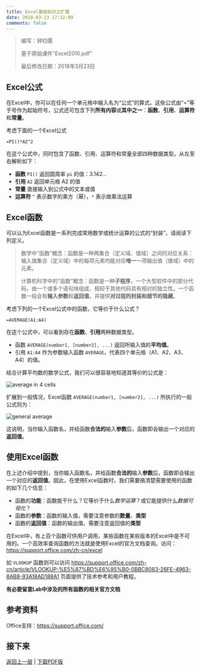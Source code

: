 ```yaml
---
title: Excel基础知识之扩展
date: 2018-03-23 17:32:09
comments: false
---
```


> 编写：钟钧儒
>
> 基于原始课件"Excel2010.pdf"
>
> 最后修改日期：2018年3月23日

## Excel公式

在Excel中，你可以在任何一个单元格中输入名为“公式”的算式。这些公式由“=”等于号作为起始符号，公式还可包含下列**所有内容**或**其中之一**：**函数**、**引用**、**运算符**和**常量**。

考虑下面的一个Excel公式

```
=PI()*A2^2
```

在这个公式中，同时包含了函数、引用、运算符和常量全部四种数据类型。从左至右解析如下：

* **函数** `PI()` 返回圆周率 `pi` 的值：3.142...
* **引用** `A2` 返回单元格 A2 的值
* **常量** 直接输入到公式中的文本或值
* **运算符** `^` 表示数字的乘方（幂），`*` 表示做乘法运算

## Excel函数

可以认为Excel函数是一系列完成常用数学或统计运算的公式的“封装”，请阅读下列定义。

> 数学中“函数”概念：函数是一种两集合（定义域、值域）之间的对应关系：输入值集合（定义域）中的每项元素均能对应**唯一**一项输出值（值域）中的元素。
>
> 计算机科学中的“函数”概念：函数是一种**子程序**，一个大型软件中的部分代码，由一个或多个语句块组成，相较于其他代码具有相对的独立性。一个函数一般会有**输入参数**和**返回值**，并提供**对过程的封装和细节的隐藏**。

考虑下列的一个Excel公式中的函数，它等价于什么公式？

```
=AVERAGE(A1:A4)
```

在这个公式中，可以看到存在**函数**、**引用**两种数据类型。

* 函数 `AVERAGE(number1, [number2], ...)` 返回所输入值的**平均值**。
* 引用 `A1:A4` 作为参数输入函数 `AVERAGE`，代表四个单元格（A1、A2、A3、A4）的值。

结合计算平均数的数学公式，我们可以很容易地知道其等价的公式是：

![average in 4 cells](https://latex.codecogs.com/svg.latex?\frac{A1+A2+A3+A4}{4})

扩展到一般情况，Excel函数 `AVERAGE(number1, [number2], ...)` 所执行的一般公式则为：

![general average](https://latex.codecogs.com/svg.latex?\overline{x}=\frac{x_{1}+x_{2}+x_{3}+\cdots+x_{n}}{n})

这说明，当你输入函数名，并给函数**合法的**输入**参数**后，函数即会输出一个对应的**返回值**。

## 使用Excel函数

在上述介绍中提到，当你输入函数名，并给函数**合法的**输入**参数**后，函数即会输出一个对应的**返回值**。因此，在使用Excel函数时，我们需要搞清楚需要使用的函数的如下几个信息：

* 函数的**功能**：函数能干什么？它等价于什么*数学运算*？或它能提供什么*数据可视化*？
* 函数的**参数**：函数的输入值，需要注意参数的**数量**、**类型**
* 函数的**返回值**：函数的输出值，需要注意返回值的**类型**

在Excel中，有上百个函数可供用户调用，某些函数在某些版本的Excel中是不可用的。一个高效率查询函数的方法就是使用Excel的官方文档查询。访问：https://support.office.com/zh-cn/excel

如 `VLOOKUP` 函数则可以访问 https://support.office.com/zh-cn/article/VLOOKUP-%E5%87%BD%E6%95%B0-0BBC8083-26FE-4963-8AB8-93A18AD188A1 页面提供了技术参考和用户教程。

**有必要留意Lab中涉及的所有函数的相关官方文档**

## 参考资料

Office支持：https://support.office.com/

## 接下来

[返回上一层](../../) | [下载PDF版](Excel-Basic-Extended.pdf)